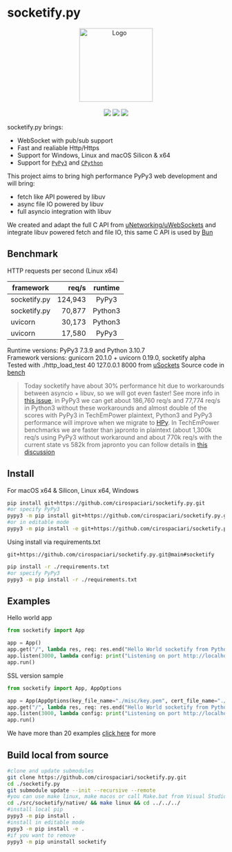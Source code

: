 # socketify.py


<p align="center">
  <a href="https://github.com/cirospaciari/socketify.py"><img src="https://raw.githubusercontent.com/cirospaciari/socketify.py/main/misc/logo.png" alt="Logo" height=170></a>
  <br />
  <br />
  <a href="https://github.com/cirospaciari/socketify.py/actions/workflows/macos.yml" target="_blank"><img src="https://github.com/cirospaciari/socketify.py/actions/workflows/macos.yml/badge.svg" /></a>
  <a href="https://github.com/cirospaciari/socketify.py/actions/workflows/linux.yml" target="_blank"><img src="https://github.com/cirospaciari/socketify.py/actions/workflows/linux.yml/badge.svg" /></a>
  <a href="https://github.com/cirospaciari/socketify.py/actions/workflows/windows.yml" target="_blank"><img src="https://github.com/cirospaciari/socketify.py/actions/workflows/windows.yml/badge.svg" /></a>
</p>



socketify.py brings:

- WebSocket with pub/sub support
- Fast and realiable Http/Https
- Support for Windows, Linux and macOS Silicon & x64
- Support for [`PyPy3`](https://www.pypy.org/) and [`CPython`](https://github.com/python/cpython)
    

This project aims to bring high performance PyPy3 web development and will bring:
- fetch like API powered by libuv
- async file IO powered by libuv
- full asyncio integration with libuv

We created and adapt the full C API from [uNetworking/uWebSockets](https://github.com/uNetworking/uWebSockets) and integrate libuv powered fetch and file IO, this same C API is used by [Bun](https://bun.sh/)

## Benchmark
HTTP requests per second (Linux x64)

| framework | req/s | runtime |
| ------------- | -------------: | :-------------: |
| socketify.py  | 124,943  | PyPy3  |
| socketify.py  | 70,877  | Python3  |
| uvicorn  | 30,173  | Python3  |
| uvicorn  | 17,580  | PyPy3  |

Runtime versions: PyPy3 7.3.9 and Python 3.10.7<br/>
Framework versions: gunicorn 20.1.0 + uvicorn 0.19.0, socketify alpha<br/>
Tested with ./http_load_test 40 127.0.0.1 8000 from [uSockets](https://github.com/uNetworking/uSockets)
Source code in [bench](https://github.com/cirospaciari/socketify.py/tree/main/bench)
> Today socketify have about 30% performance hit due to workarounds between asyncio + libuv, so we will got even faster! See more info in [this issue](https://github.com/cirospaciari/socketify.py/issues/18), in PyPy3 we can get about 186,760 req/s and 77,774 req/s in Python3 without these workarounds and almost double of the scores with PyPy3 in TechEmPower plaintext, Python3 and PyPy3 performance will improve when we migrate to [HPy](https://github.com/cirospaciari/socketify.py/issues/16). In TechEmPower benchmarks we are faster than japronto in plaintext (about 1,300k req/s using PyPy3 without workaround and about 770k req/s with the current state vs 582k from japronto you can follow details in [this discussion](https://github.com/cirospaciari/socketify.py/discussions/10)

## Install
For macOS x64 & Silicon, Linux x64, Windows

```bash
pip install git+https://github.com/cirospaciari/socketify.py.git
#or specify PyPy3
pypy3 -m pip install git+https://github.com/cirospaciari/socketify.py.git
#or in editable mode
pypy3 -m pip install -e git+https://github.com/cirospaciari/socketify.py.git@main#egg=socketify
```

Using install via requirements.txt
```text
git+https://github.com/cirospaciari/socketify.py.git@main#socketify
```
```bash
pip install -r ./requirements.txt 
#or specify PyPy3
pypy3 -m pip install -r ./requirements.txt 
```

## Examples

Hello world app
```python
from socketify import App

app = App()
app.get("/", lambda res, req: res.end("Hello World socketify from Python!"))
app.listen(3000, lambda config: print("Listening on port http://localhost:%d now\n" % config.port))
app.run()
```

SSL version sample
``` python
from socketify import App, AppOptions

app = App(AppOptions(key_file_name="./misc/key.pem", cert_file_name="./misc/cert.pem", passphrase="1234"))
app.get("/", lambda res, req: res.end("Hello World socketify from Python!"))
app.listen(3000, lambda config: print("Listening on port http://localhost:%d now\n" % config.port))
app.run()
```

We have more than 20 examples [click here](https://github.com/cirospaciari/socketify.py/tree/main/examples) for more

## Build local from source
```bash
#clone and update submodules
git clone https://github.com/cirospaciari/socketify.py.git
cd ./socketify.py
git submodule update --init --recursive --remote
#you can use make linux, make macos or call Make.bat from Visual Studio Development Prompt to build
cd ./src/socketify/native/ && make linux && cd ../../../
#install local pip
pypy3 -m pip install .
#install in editable mode
pypy3 -m pip install -e .
#if you want to remove
pypy3 -m pip uninstall socketify
```
